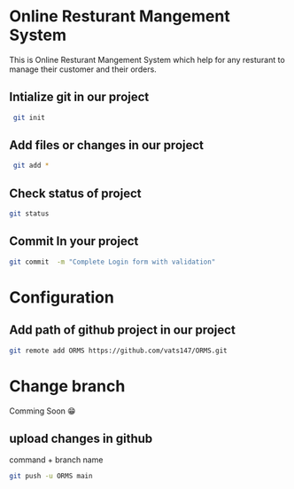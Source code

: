 
# Online Resturant Mangement System
This is Online Resturant Mangement System which help for any resturant to manage their customer and their orders.

## Intialize git in our project 
```bash
 git init
 ```

## Add files or changes in our project
```bash
 git add * 
```
      
## Check status of project
```bash
git status
```

## Commit In your project
```bash
git commit  -m "Complete Login form with validation"
```

# Configuration
## Add path of github project in our project
```bash
git remote add ORMS https://github.com/vats147/ORMS.git
```

# Change branch
Comming Soon 😁

## upload changes in github
command  + branch name
```bash
git push -u ORMS main 
```
